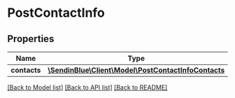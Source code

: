 # PostContactInfo

## Properties
Name | Type | Description | Notes
------------ | ------------- | ------------- | -------------
**contacts** | [**\SendinBlue\Client\Model\PostContactInfoContacts**](PostContactInfoContacts.md) |  | 

[[Back to Model list]](../../README.md#documentation-for-models) [[Back to API list]](../../README.md#documentation-for-api-endpoints) [[Back to README]](../../README.md)


